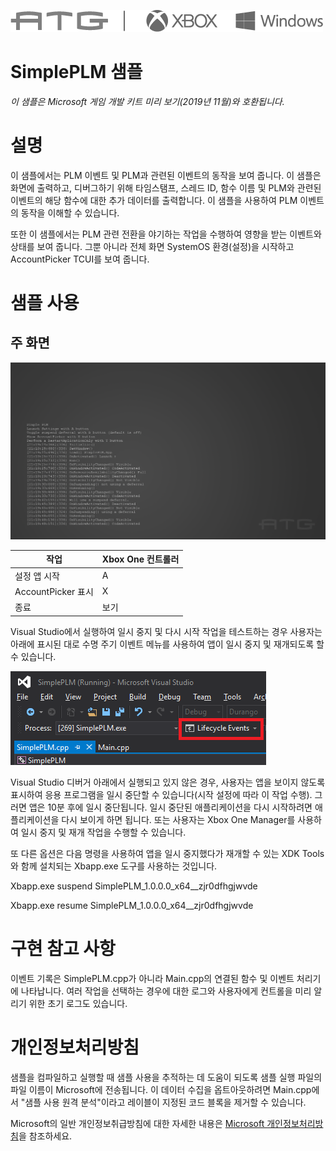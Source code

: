   ![](./media/image1.png)

#   SimplePLM 샘플

*이 샘플은 Microsoft 게임 개발 키트 미리 보기(2019년 11월)와
호환됩니다.*

# 설명

이 샘플에서는 PLM 이벤트 및 PLM과 관련된 이벤트의 동작을 보여 줍니다. 이
샘플은 화면에 출력하고, 디버그하기 위해 타임스탬프, 스레드 ID, 함수 이름
및 PLM와 관련된 이벤트의 해당 함수에 대한 추가 데이터를 출력합니다. 이
샘플을 사용하여 PLM 이벤트의 동작을 이해할 수 있습니다.

또한 이 샘플에서는 PLM 관련 전환을 야기하는 작업을 수행하여 영향을 받는
이벤트와 상태를 보여 줍니다. 그뿐 아니라 전체 화면 SystemOS 환경(설정)을
시작하고 AccountPicker TCUI를 보여 줍니다.

# 샘플 사용

##  주 화면

![Sample Screenshot](./media/image3.png)

| 작업                                  |  Xbox One 컨트롤러            |
|---------------------------------------|------------------------------|
| 설정 앱 시작                          |  A                            |
| AccountPicker 표시                    |  X                            |
| 종료                                  |  보기                         |

Visual Studio에서 실행하여 일시 중지 및 다시 시작 작업을 테스트하는 경우
사용자는 아래에 표시된 대로 수명 주기 이벤트 메뉴를 사용하여 앱이 일시
중지 및 재개되도록 할 수 있습니다.

![](./media/image4.png)

Visual Studio 디버거 아래에서 실행되고 있지 않은 경우, 사용자는 앱을
보이지 않도록 표시하여 응용 프로그램을 일시 중단할 수 있습니다(시작
설정에 따라 이 작업 수행). 그러면 앱은 10분 후에 일시 중단됩니다. 일시
중단된 애플리케이션을 다시 시작하려면 애플리케이션을 다시 보이게 하면
됩니다. 또는 사용자는 Xbox One Manager를 사용하여 일시 중지 및 재개
작업을 수행할 수 있습니다.

또 다른 옵션은 다음 명령을 사용하여 앱을 일시 중지했다가 재개할 수 있는
XDK Tools와 함께 설치되는 Xbapp.exe 도구를 사용하는 것입니다.

Xbapp.exe suspend SimplePLM_1.0.0.0_x64\_\_zjr0dfhgjwvde

Xbapp.exe resume SimplePLM_1.0.0.0_x64\_\_zjr0dfhgjwvde

# 구현 참고 사항

이벤트 기록은 SimplePLM.cpp가 아니라 Main.cpp의 연결된 함수 및 이벤트
처리기에 나타납니다. 여러 작업을 선택하는 경우에 대한 로그와 사용자에게
컨트롤을 미리 알리기 위한 초기 로그도 있습니다.

# 개인정보처리방침

샘플을 컴파일하고 실행할 때 샘플 사용을 추적하는 데 도움이 되도록 샘플
실행 파일의 파일 이름이 Microsoft에 전송됩니다. 이 데이터 수집을
옵트아웃하려면 Main.cpp에서 \"샘플 사용 원격 분석\"이라고 레이블이
지정된 코드 블록을 제거할 수 있습니다.

Microsoft의 일반 개인정보취급방침에 대한 자세한 내용은 [Microsoft
개인정보처리방침](https://privacy.microsoft.com/en-us/privacystatement/)을
참조하세요.
